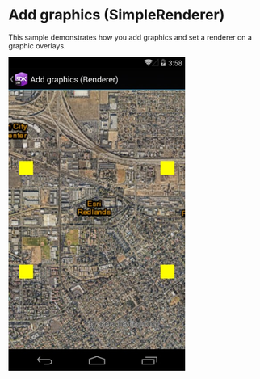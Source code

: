 # Add graphics (SimpleRenderer)

This sample demonstrates how you add graphics and set a renderer on a graphic overlays.

<img src="AddGraphicsRenderer.jpg" width="350"/>



